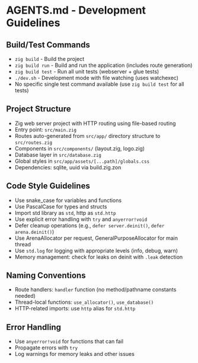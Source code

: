 # AGENTS.md - Development Guidelines

## Build/Test Commands
- `zig build` - Build the project
- `zig build run` - Build and run the application (includes route generation)
- `zig build test` - Run all unit tests (webserver + glue tests)
- `./dev.sh` - Development mode with file watching (uses watchexec)
- No specific single test command available (use `zig build test` for all tests)

## Project Structure
- Zig web server project with HTTP routing using file-based routing
- Entry point: `src/main.zig`
- Routes auto-generated from `src/app/` directory structure to `src/routes.zig`
- Components in `src/components/` (layout.zig, logo.zig)
- Database layer in `src/database.zig`
- Global styles in `src/app/assets/[...path]/globals.css`
- Dependencies: sqlite, uuid via build.zig.zon

## Code Style Guidelines
- Use snake_case for variables and functions
- Use PascalCase for types and structs
- Import std library as `std`, http as `std.http`
- Use explicit error handling with `try` and `anyerror!void`
- Defer cleanup operations (e.g., `defer server.deinit()`, `defer arena.deinit()`)
- Use ArenaAllocator per request, GeneralPurposeAllocator for main thread
- Use `std.log` for logging with appropriate levels (info, debug, warn)
- Memory management: check for leaks on deinit with `.leak` detection

## Naming Conventions
- Route handlers: `handler` function (no method/pathname constants needed)
- Thread-local functions: `use_allocator()`, `use_database()`
- HTTP-related imports: use `http` alias for `std.http`

## Error Handling
- Use `anyerror!void` for functions that can fail
- Propagate errors with `try`
- Log warnings for memory leaks and other issues